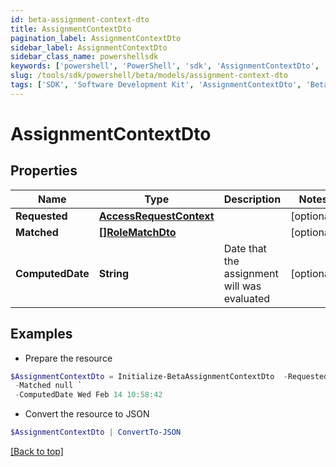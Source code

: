 ```yaml
---
id: beta-assignment-context-dto
title: AssignmentContextDto
pagination_label: AssignmentContextDto
sidebar_label: AssignmentContextDto
sidebar_class_name: powershellsdk
keywords: ['powershell', 'PowerShell', 'sdk', 'AssignmentContextDto', 'BetaAssignmentContextDto'] 
slug: /tools/sdk/powershell/beta/models/assignment-context-dto
tags: ['SDK', 'Software Development Kit', 'AssignmentContextDto', 'BetaAssignmentContextDto']
---
```



# AssignmentContextDto

## Properties

Name | Type | Description | Notes
------------ | ------------- | ------------- | -------------
**Requested** | [**AccessRequestContext**](access-request-context) |  | [optional] 
**Matched** | [**[]RoleMatchDto**](role-match-dto) |  | [optional] 
**ComputedDate** | **String** | Date that the assignment will was evaluated | [optional] 

## Examples

- Prepare the resource
```powershell
$AssignmentContextDto = Initialize-BetaAssignmentContextDto  -Requested null `
 -Matched null `
 -ComputedDate Wed Feb 14 10:58:42
```

- Convert the resource to JSON
```powershell
$AssignmentContextDto | ConvertTo-JSON
```


[[Back to top]](#) 

